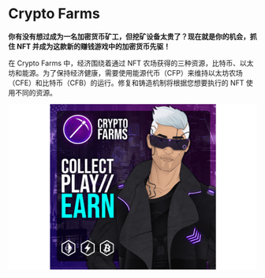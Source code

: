 # Crypto Farms

<p><strong>你有没有想过成为一名加密货币矿工，但挖矿设备太贵了？现在就是你的机会，抓住 NFT 并成为这款新的赚钱游戏中的加密货币先驱！</strong></p>

<p>在 Crypto Farms 中，经济围绕着通过 NFT 农场获得的三种资源，比特币、以太坊和能源。为了保持经济健康，需要使用能源代币（CFP）来维持以太坊农场（CFE）和比特币（CFB）的运行。修复和铸造机制将根据您想要执行的 NFT 使用不同的资源。</p>

![cryptofarms-dapp-games-wax-image2_cba89ce794ca7817eb0be4a5059a2e50](cryptofarms-dapp-games-wax-image2_cba89ce794ca7817eb0be4a5059a2e50.png)

